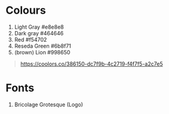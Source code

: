 # Colours

1. Light Gray #e8e8e8
2. Dark gray #464646
3. Red #f54702
4. Reseda Green #6b8f71
5. (brown) Lion #998650

> https://coolors.co/386150-dc7f9b-4c2719-f4f7f5-a2c7e5

# Fonts

1. Bricolage Grotesque (Logo)
